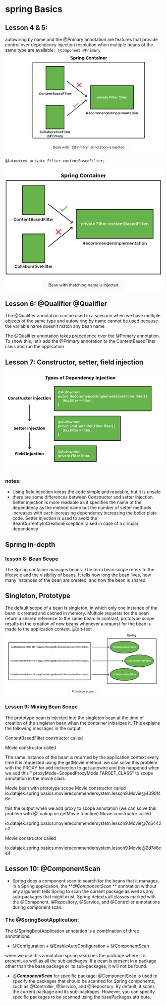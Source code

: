 # spring Basics

## Lesson 4 & 5:

autowiring by name and the @Primary annotation
are features that provide control over dependency
injection resolution when multiple beans of the same type are available:
`
@Component
@Primary`
![alt-text](./imgs/primary.png "optional-title")

``@Autowired
private Filter contentBasedFilter;``

![alt-text](./imgs/prioritybyname.png "optional-title")

## Lesson 6: @Qualifier @Qualifier

The @Qualifier annotation can be used in a scenario when we have multiple objects of the same type and autowiring by
name cannot be used because the variable name doesn’t match any bean name

The @Qualifier annotation takes precedence over the @Primary annotation. To show this, let’s add the @Primary annotation
to the ContentBasedFilter class and run the application

## Lesson 7: Constructor, setter, field injection

![alt-text](./imgs/injectionType.png "optional-title")

### notes:

* Using field injection keeps the code simple and readable, but it is unsafe
* there are some differences between Constructor and setter injection. Setter injection is more readable as it specifies
  the name of the dependency as the method name but the number of setter methods increases with each increasing
  dependency increasing the boiler plate code. Setter injection is used to avoid the BeanCurrentlyInCreationException
  raised in case of a circular dependency

## Spring In-depth

### lesson 8: Bean Scope

The Spring container manages beans. The term bean scope refers to the lifecycle and the visibility of beans. It tells
how long the bean lives, how many instances of the bean are created, and how the bean is shared.

## **Singleton**, **Prototype**

The default scope of a bean is singleton, in which only one instance of the bean is created and cached in memory.
Multiple requests for the bean return a shared reference to the same bean. In contrast, prototype scope results in the
creation of new beans whenever a request for the bean is made to the application context.
![alt-text](https://refactoring.guru/images/patterns/content/singleton/singleton.png?id=108a0b9b5ea5c4426e0afa4504491d6f "Singleton")
![alt-text](./imgs/prototype.png "**_Prototype_**")

### Lesson 9: Mixing Bean Scope

The prototype bean is injected into the singleton bean at the time of creation of the singleton bean when the container
initializes it. This explains the following messages in the output:

ContentBasedFilter constructor called

Movie constructor called

The same instance of the bean is returned by the application context every time it is requested using the getMovie
method.
we can solve this problem with the PROXY for add indirection to get autowire and this happened when we add this "
proxyMode=ScopedProxyMode.TARGET_CLASS" to scope annotation in the movie class.

Movie bean with prototype scope
Movie constructor called
io.datajek.spring.basics.movierecommendersystem.lesson9.Movie@4390f46e

this the output when we add proxy to scope annotation (we can solve this problem with @Lookup on getMovie function)
Movie constructor called

io.datajek.spring.basics.movierecommendersystem.lesson9.Movie@7c6442c2

Movie constructor called

io.datajek.spring.basics.movierecommendersystem.lesson9.Movie@2d746ce4

## Lesson 10: @ComponentScan

* Spring does a component scan to search for the beans that it manages. In a Spring application, the **_@ComponentScan_
  ** annotation without any argument tells Spring to scan the current package as well as any sub-packages that might
  exist. Spring detects all classes marked with the @Component, @Repository, @Service, and @Controller annotations
  during component scan.

### The @SpringBootApplication:

The @SpringBootApplication annotation is a combination of three annotations:

* @Configuration + @EnableAutoConfiguration + @ComponentScan

when we use this annotation spring searches the package where it is present, as well as all the sub-packages. If a bean
is present in a package other than the base package or its sub-packages, it will not be found.
* @**_ComponentScan_** for specific package:
@ComponentScan is used to specify the packages that should be scanned for Spring components, such as @Controller,
@Service, and @Repository. By default, it scans the current package and its sub-packages. However, you can specify
specific packages to be scanned using the basePackages attribute.